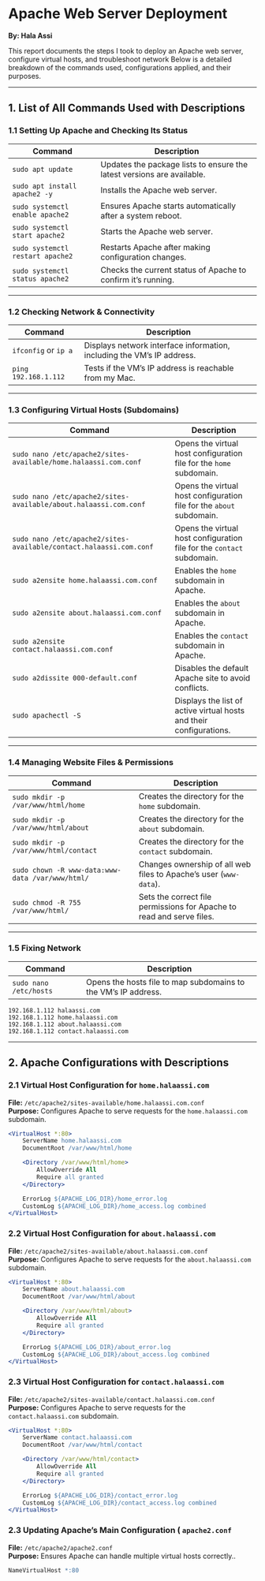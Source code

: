 # Apache Web Server Deployment  
**By: Hala Assi**  

This report documents the steps I took to deploy an Apache web server, configure virtual hosts, and troubleshoot network  Below is a detailed breakdown of the commands used, configurations applied, and their purposes.

---

## **1. List of All Commands Used with Descriptions**  

### **1.1 Setting Up Apache and Checking Its Status**  
| **Command** | **Description** |  
|-------------|-----------------|  
| `sudo apt update` | Updates the package lists to ensure the latest versions are available. |  
| `sudo apt install apache2 -y` | Installs the Apache web server. |  
| `sudo systemctl enable apache2` | Ensures Apache starts automatically after a system reboot. |  
| `sudo systemctl start apache2` | Starts the Apache web server. |  
| `sudo systemctl restart apache2` | Restarts Apache after making configuration changes. |  
| `sudo systemctl status apache2` | Checks the current status of Apache to confirm it’s running. |  

---

### **1.2 Checking Network & Connectivity**  
| **Command** | **Description** |  
|-------------|-----------------|  
| `ifconfig` or `ip a` | Displays network interface information, including the VM’s IP address. |  
| `ping 192.168.1.112` | Tests if the VM’s IP address is reachable from my Mac. |  

---

### **1.3 Configuring Virtual Hosts (Subdomains)**  
| **Command** | **Description** |  
|-------------|-----------------|  
| `sudo nano /etc/apache2/sites-available/home.halaassi.com.conf` | Opens the virtual host configuration file for the `home` subdomain. |  
| `sudo nano /etc/apache2/sites-available/about.halaassi.com.conf` | Opens the virtual host configuration file for the `about` subdomain. |  
| `sudo nano /etc/apache2/sites-available/contact.halaassi.com.conf` | Opens the virtual host configuration file for the `contact` subdomain. |  
| `sudo a2ensite home.halaassi.com.conf` | Enables the `home` subdomain in Apache. |  
| `sudo a2ensite about.halaassi.com.conf` | Enables the `about` subdomain in Apache. |  
| `sudo a2ensite contact.halaassi.com.conf` | Enables the `contact` subdomain in Apache. |  
| `sudo a2dissite 000-default.conf` | Disables the default Apache site to avoid conflicts. |  
| `sudo apachectl -S` | Displays the list of active virtual hosts and their configurations. |  

---

### **1.4 Managing Website Files & Permissions**  
| **Command** | **Description** |  
|-------------|-----------------|  
| `sudo mkdir -p /var/www/html/home` | Creates the directory for the `home` subdomain. |  
| `sudo mkdir -p /var/www/html/about` | Creates the directory for the `about` subdomain. |  
| `sudo mkdir -p /var/www/html/contact` | Creates the directory for the `contact` subdomain. |  
| `sudo chown -R www-data:www-data /var/www/html/` | Changes ownership of all web files to Apache’s user (`www-data`). |  
| `sudo chmod -R 755 /var/www/html/` | Sets the correct file permissions for Apache to read and serve files. |  

---

### **1.5 Fixing Network**  
| **Command** | **Description** |  
|-------------|-----------------|  
| `sudo nano /etc/hosts` | Opens the hosts file to map subdomains to the VM’s IP address. |  
 
```
192.168.1.112 halaassi.com
192.168.1.112 home.halaassi.com
192.168.1.112 about.halaassi.com
192.168.1.112 contact.halaassi.com
```
---

## **2. Apache Configurations with Descriptions**  

### **2.1 Virtual Host Configuration for `home.halaassi.com`**  
**File:** `/etc/apache2/sites-available/home.halaassi.com.conf`  
**Purpose:** Configures Apache to serve requests for the `home.halaassi.com` subdomain.  
```apache
<VirtualHost *:80>
    ServerName home.halaassi.com
    DocumentRoot /var/www/html/home

    <Directory /var/www/html/home>
        AllowOverride All
        Require all granted
    </Directory>

    ErrorLog ${APACHE_LOG_DIR}/home_error.log
    CustomLog ${APACHE_LOG_DIR}/home_access.log combined
</VirtualHost>
```
### **2.2 Virtual Host Configuration for `about.halaassi.com`**  
**File:** `/etc/apache2/sites-available/about.halaassi.com.conf`  
**Purpose:** Configures Apache to serve requests for the `about.halaassi.com` subdomain.  
```apache
<VirtualHost *:80>
    ServerName about.halaassi.com
    DocumentRoot /var/www/html/about

    <Directory /var/www/html/about>
        AllowOverride All
        Require all granted
    </Directory>

    ErrorLog ${APACHE_LOG_DIR}/about_error.log
    CustomLog ${APACHE_LOG_DIR}/about_access.log combined
</VirtualHost>
```
### **2.3 Virtual Host Configuration for `contact.halaassi.com`**  
**File:** `/etc/apache2/sites-available/contact.halaassi.com.conf`  
**Purpose:** Configures Apache to serve requests for the `contact.halaassi.com` subdomain.  
```apache
<VirtualHost *:80>
    ServerName contact.halaassi.com
    DocumentRoot /var/www/html/contact

    <Directory /var/www/html/contact>
        AllowOverride All
        Require all granted
    </Directory>

    ErrorLog ${APACHE_LOG_DIR}/contact_error.log
    CustomLog ${APACHE_LOG_DIR}/contact_access.log combined
</VirtualHost>
```

### **2.3 Updating Apache’s Main Configuration ( `apache2.conf`**  
**File:** `/etc/apache2/apache2.conf`  
**Purpose:** Ensures Apache can handle multiple virtual hosts correctly..  
```apache
NameVirtualHost *:80
```




